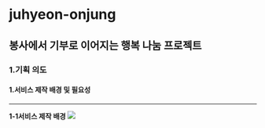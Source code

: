 <h1>juhyeon-onjung</h1>
<h2>봉사에서 기부로 이어지는 행복 나눔 프로젝트</h2>
<h3>1.기획 의도</h3>
<h4>1.서비스 제작 배경 및 필요성</h4>
<HR>
<strong>1-1서비스 제작 배경</strong>
<img src="images/기획배경.png">
